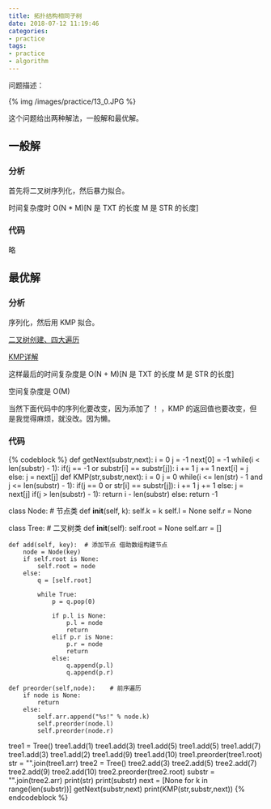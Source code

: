 ```yaml
---
title: 拓扑结构相同子树
date: 2018-07-12 11:19:46
categories:
- practice
tags:
- practice
- algorithm
---
```

问题描述：

{% img /images/practice/13_0.JPG %}

<!-- more -->

这个问题给出两种解法，一般解和最优解。

## 一般解

### 分析

首先将二叉树序列化，然后暴力拟合。

时间复杂度时 O(N * M)[N 是 TXT 的长度 M 是 STR 的长度]

### 代码

略

## 最优解

### 分析

序列化，然后用 KMP 拟合。

[二叉树创建、四大遍历](https://benpaodewoniu.github.io/2018/06/30/practice3/)

[KMP详解](https://benpaodewoniu.github.io/2018/07/12/practice14/)

这样最后的时间复杂度是 O(N + M)[N 是 TXT 的长度 M 是 STR 的长度]

空间复杂度是 O(M)

当然下面代码中的序列化要改变，因为添加了 ！ ，KMP 的返回值也要改变，但是我觉得麻烦，就没改。因为懒。

### 代码

{% codeblock %}
def getNext(substr,next):
    i = 0
    j = -1
    next[0] = -1
    while(i < len(substr) - 1):
        if(j == -1 or substr[i] == substr[j]):
            i += 1
            j += 1
            next[i] = j
        else:
            j = next[j]
def KMP(str,substr,next):
    i = 0
    j = 0
    while(i <= len(str) - 1 and j <= len(substr) - 1):
        if(j == 0 or str[i] == substr[j]):
            i += 1
            j += 1
        else:
            j = next[j]
    if(j > len(substr) - 1):
        return i - len(substr)
    else:
        return -1

class Node:  # 节点类
    def __init__(self, k):
        self.k = k
        self.l = None
        self.r = None


class Tree:  # 二叉树类
    def __init__(self):
        self.root = None
        self.arr = []

    def add(self, key):  # 添加节点 借助数组构建节点
        node = Node(key)
        if self.root is None:
            self.root = node
        else:
            q = [self.root]

            while True:
                p = q.pop(0)

                if p.l is None:
                    p.l = node
                    return
                elif p.r is None:
                    p.r = node
                    return
                else:
                    q.append(p.l)
                    q.append(p.r)

    def preorder(self,node):	# 前序遍历
        if node is None:
            return
        else:
            self.arr.append("%s!" % node.k)
            self.preorder(node.l)
            self.preorder(node.r)

tree1 = Tree()
tree1.add(1)
tree1.add(3)
tree1.add(5)
tree1.add(5)
tree1.add(7)
tree1.add(3)
tree1.add(2)
tree1.add(9)
tree1.add(10)
tree1.preorder(tree1.root)
str = "".join(tree1.arr)
tree2 = Tree()
tree2.add(3)
tree2.add(5)
tree2.add(7)
tree2.add(9)
tree2.add(10)
tree2.preorder(tree2.root)
substr = "".join(tree2.arr)
print(str)
print(substr)
next = [None for k in range(len(substr))]
getNext(substr,next)
print(KMP(str,substr,next))
{% endcodeblock %}
